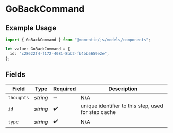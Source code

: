 # GoBackCommand

## Example Usage

```typescript
import { GoBackCommand } from "@momentic/js/models/components";

let value: GoBackCommand = {
  id: "c28622f4-f172-4081-8bb2-fb4bb5659e2e",
};
```

## Fields

| Field                                               | Type                                                | Required                                            | Description                                         |
| --------------------------------------------------- | --------------------------------------------------- | --------------------------------------------------- | --------------------------------------------------- |
| `thoughts`                                          | *string*                                            | :heavy_minus_sign:                                  | N/A                                                 |
| `id`                                                | *string*                                            | :heavy_check_mark:                                  | unique identifier to this step, used for step cache |
| `type`                                              | *string*                                            | :heavy_check_mark:                                  | N/A                                                 |